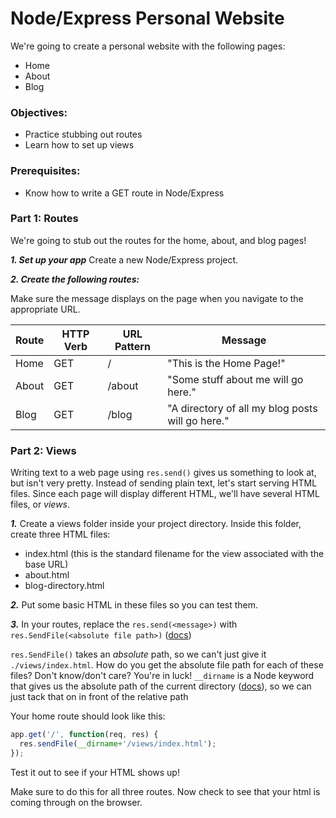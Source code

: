 # Node/Express Personal Website

We're going to create a personal website with the following pages:
* Home
* About
* Blog

### Objectives:
* Practice stubbing out routes
* Learn how to set up views

### Prerequisites:
* Know how to write a GET route in Node/Express

### Part 1: Routes

We're going to stub out the routes for the home, about, and blog pages!

***1. Set up your app***
Create a new Node/Express project.

***2. Create the following routes:***

Make sure the message displays on the page when you navigate to the appropriate URL.

| Route | HTTP Verb | URL Pattern | Message |
| ----- | --------- | ----------- | ------- |
| Home | GET | / | "This is the Home Page!"
| About | GET | /about | "Some stuff about me will go here."
| Blog | GET | /blog | "A directory of all my blog posts will go here."

### Part 2: Views

Writing text to a web page using ```res.send()``` gives us something to look at, but isn't very pretty. Instead of sending plain text, let's start serving HTML files. Since each page will display different HTML, we'll have several HTML files, or _views_.

***1.*** Create a views folder inside your project directory. Inside this folder, create three HTML files:
* index.html (this is the standard filename for the view associated with the base URL)
* about.html
* blog-directory.html

***2.*** Put some basic HTML in these files so you can test them.

***3.*** In your routes, replace the ```res.send(<message>)``` with ```res.SendFile(<absolute file path>)``` ([docs](https://expressjs.com/en/api.html#res.sendFile))

```res.SendFile()``` takes an _absolute_ path, so we can't just give it ```./views/index.html```. How do you get the absolute file path for each of these files? Don't know/don't care? You're in luck! ```__dirname``` is a Node keyword that gives us the absolute path of the current directory ([docs](https://nodejs.org/docs/latest/api/modules.html#modules_dirname)), so we can just tack that on in front of the relative path

Your home route should look like this:
```js
app.get('/', function(req, res) {
  res.sendFile(__dirname+'/views/index.html');
});
```

Test it out to see if your HTML shows up!

Make sure to do this for all three routes. Now check to see that your html is coming through on the browser.